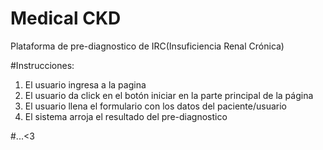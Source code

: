 # Medical CKD
Plataforma de pre-diagnostico de IRC(Insuficiencia Renal Crónica)

#Instrucciones:
1. El usuario ingresa a la pagina <Nombre de la pagina>
2. El usuario da click en el botón iniciar en la parte principal de la página
3. El usuario llena el formulario con los datos del paciente/usuario
4. El sistema arroja el resultado del pre-diagnostico

#...<3
